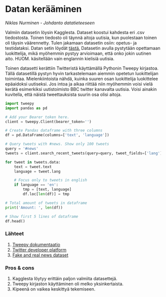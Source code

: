 # Datan kerääminen

_Niklas Nurminen - Johdanto datatieteeseen_

Valmiin datasetin löysin Kagglesta. Dataset koostui kahdesta eri .csv tiedostosta. Toinen tiedosto oli täynnä aitoja uutisia, kun puolestaan toinen oli täysin väärennetty. Tulen jakamaan datasetin osiin: opetus- ja testidataksi. Datan setin löydät [tästä.](https://www.kaggle.com/datasets/clmentbisaillon/fake-and-real-news-dataset) Datasetin avulla pystytään opettamaan luokittelija, mikä myöhemmin pystyy arvioimaan, että onko jokin uutinen aito. HUOM. käsitellään vain englannin kielisiä uutisia.

Toinen datasetti kerättiin Twitteristä käyttämällä Pythonin Tweepy kirjastoa. Tällä datasetillä pystyn hyvin tarkastelemaan aiemmin opetetun luokittelijan toimintaa. Mielenkiintoista nähdä, kuinka suuren osan luokittelija luokittelee epäaidoksi uutiseksi. Jos intoa ja aikaa riittää niin myöhemmin voisi vielä kerätä esimerkiksi uutistoimisto BBC twitter kanavalta uutisia. Voisi ainakin kuvitella, että näistä tweettauksista suurin osa olisi aitoja.

```python
import tweepy
import pandas as pd

# Add your Bearer token here.
client = tweepy.Client(bearer_token='')

# Create Pandas dataframe with three columns
df = pd.DataFrame(columns=['text', 'language'])

# Query tweets with #news. Show only 100 tweets
query = '#news'
tweets = client.search_recent_tweets(query=query, tweet_fields=['lang'], max_results=100)

for tweet in tweets.data:
    text = tweet.text
    language = tweet.lang

    # Focus only to tweets in english
    if language == 'en':
        tmp = [text, language]
        df.loc[len(df)] = tmp

# Total amount of tweets in dataframe
print('Amount: ', len(df))

# Show first 5 lines of dataframe
df.head()
```

### Lähteet
1. [Tweepy dokumentaatio](https://docs.tweepy.org/en/stable/)
2. [Twitter developer platform](https://developer.twitter.com/en)
3. [Fake and real news dataset](https://www.kaggle.com/datasets/clmentbisaillon/fake-and-real-news-dataset)

### Pros & cons
1. Kagglesta löytyy erittäin paljon valmiita datasettejä.
2. Tweepy kirjaston käyttäminen oli melko yksinkertaista.
3. Kipeenä on vaikea keskittyä tekemiseen.


